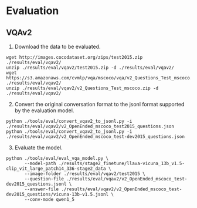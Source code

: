 # Evaluation

## VQAv2

1. Download the data to be evaluated.

```shell
wget http://images.cocodataset.org/zips/test2015.zip ./results/eval/vqav2/
unzip ./results/eval/vqav2/test2015.zip -d ./results/eval/vqav2/
wget https://s3.amazonaws.com/cvmlp/vqa/mscoco/vqa/v2_Questions_Test_mscoco.zip ./results/eval/vqav2/
unzip ./results/eval/vqav2/v2_Questions_Test_mscoco.zip -d ./results/eval/vqav2/
```

2. Convert the original conversation format to the jsonl format supported by the evaluation model.

```shell
python ./tools/eval/convert_vqav2_to_jsonl.py -i ./results/eval/vqav2/v2_OpenEnded_mscoco_test2015_questions.json
python ./tools/eval/convert_vqav2_to_jsonl.py -i ./results/eval/vqav2/v2_OpenEnded_mscoco_test-dev2015_questions.json
```

3. Evaluate the model.

```shell
python ./tools/eval/eval_vqa_model.py \
       --model-path ./results/stage2_finetune/llava-vicuna_13b_v1.5-clip_vit_large_patch14_336-stage2_data \
       --image-folder ./results/eval/vqav2/test2015 \
       --question-file ./results/eval/vqav2/v2_OpenEnded_mscoco_test-dev2015_questions.jsonl \
       --answer-file ./results/eval/vqav2/v2_OpenEnded_mscoco_test-dev2015_questions/vicuna-13b-v1.5.jsonl \
       --conv-mode qwen1_5
```